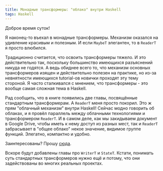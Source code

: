```yaml
---
title: Монадные трансформеры: "облако" внутри Haskell
tags: Haskell
---
```


Доброе время суток!

Я наконец-то въехал в монадные трансформеры. Механизм оказался на удивление красивым и полезным. И если `MaybeT` элегантен, то в `ReaderT` я просто влюбился.

Традиционно считается, что освоить трансформеры тяжело. И это действительно так, поскольку большинство имеющихся разъяснений никуда не годятся. А ведь обиднее всего то, что механизм основных трансформеров изящен и действительно полезен на практике, но из-за невнятности имеющихся tutorial-ов новички проходят эту тему стороной. Я часто сталкивался с мнением, что трансформеры - это вообще самая сложная тема в Haskell.

Рад сообщить, что в книге появились две главы, посвящённые стандартным трансформерам. А `ReaderT` меня просто покорил. Это ж прям "облачный механизм" внутри Haskell! Сейчас модно говорить об облаках, и я провёл параллель между облачными технологиями и трансформером `ReaderT`. И в самом деле, как мы закидываем документ в Google Drive, чтобы иметь к нему доступ из разных мест, так и `ReaderT` забрасывает в "общее облако" некое значение, видимое группе функций. Элегатно, компактно и удобно.

Заинтересованы? Прошу [сюда](http://ohaskell.dshevchenko.biz/ru/delicious/transformers-reader.html).

Вскоре будут добавлены главы про `WriterT` и `StateT`. Кстати, понимать суть стандартных трансформеров нужно ещё и потому, что они задействованы во многих реальных проектах.

